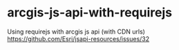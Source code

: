 # arcgis-js-api-with-requirejs
Using requirejs with arcgis js api (with CDN urls)
https://github.com/Esri/jsapi-resources/issues/32
